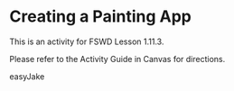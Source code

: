 # Creating a Painting App

This is an activity for FSWD Lesson 1.11.3.

Please refer to the Activity Guide in Canvas for directions.

easyJake
